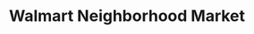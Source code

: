 ---
title: "Walmart Neighborhood Market"
url: /valdosta/walmart-neighborhood-market/
shop: supermarket
---